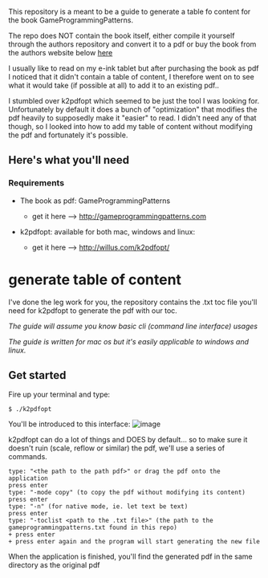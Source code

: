 This repository is a meant to be a guide to generate a table fo content for the book GameProgrammingPatterns.

The repo does NOT contain the book itself, either compile it yourself through the authors repository and convert it to a pdf or buy the book from the authors website below [here](#requirements)

I usually like to read on my e-ink tablet but after purchasing the book as pdf I noticed that it didn't contain a table of content, I therefore went on to see what it would take (if possible at all) to add it to an existing pdf..

I stumbled over k2pdfopt which seemed to be just the tool I was looking for. Unfortunately by default it does a bunch of "optimization" that modifies the pdf heavily to supposedly make it "easier" to read. I didn't need any of that though, so I looked into how to add my table of content without modifying the pdf and fortunately it's possible.

## Here's what you'll need
### Requirements
+ The book as pdf: GameProgrammingPatterns
    - get it here --> http://gameprogrammingpatterns.com

+ k2pdfopt: available for both mac, windows and linux:
    - get it here --> http://willus.com/k2pdfopt/

# generate table of content
I've done the leg work for you, the repository contains the .txt toc file you'll need for k2pdfopt to generate the pdf with our toc.

*The guide will assume you know basic cli (command line interface) usages*

*The guide is written for mac os but it's easily applicable to windows and linux.*

## Get started
Fire up your terminal and type:
```
$ ./k2pdfopt
```
You'll be introduced to this interface:
![image](https://user-images.githubusercontent.com/1045397/45590982-de676480-b945-11e8-9304-26f952cd3dec.png)

k2pdfopt can do a lot of things and DOES by default... so to make sure it doesn't ruin (scale, reflow or similar) the pdf, we'll use a series of commands.

```
type: "<the path to the path pdf>" or drag the pdf onto the application
press enter
type: "-mode copy" (to copy the pdf without modifying its content)
press enter
type: "-n" (for native mode, ie. let text be text)
press enter
type: "-toclist <path to the .txt file>" (the path to the gameprogrammingpatterns.txt found in this repo)
+ press enter
+ press enter again and the program will start generating the new file
```

When the application is finished, you'll find the generated pdf in the same directory as the original pdf